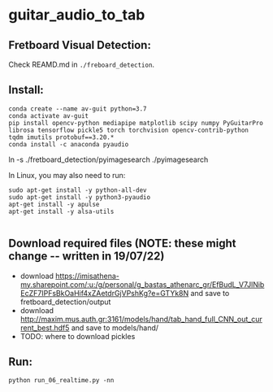 # guitar_audio_to_tab


## Fretboard Visual Detection:
Check REAMD.md in ```./freboard_detection```.


## Install:
```
conda create --name av-guit python=3.7
conda activate av-guit
pip install opencv-python mediapipe matplotlib scipy numpy PyGuitarPro librosa tensorflow pickle5 torch torchvision opencv-contrib-python tqdm imutils protobuf==3.20.*
conda install -c anaconda pyaudio
```

ln -s ./fretboard_detection/pyimagesearch ./pyimagesearch

In Linux, you may also need to run: 
```
sudo apt-get install -y python-all-dev
sudo apt-get install -y python3-pyaudio 
apt-get install -y apulse
apt-get install -y alsa-utils


```

## Download required files (NOTE: these might change -- written in 19/07/22)
- download https://imisathena-my.sharepoint.com/:u:/g/personal/g_bastas_athenarc_gr/EfBudL_V7JlNibEcZF7IPFsBkOaHif4xZAetdrGjVPshKg?e=GTYk8N and save to fretboard_detection/output
- download http://maxim.mus.auth.gr:3161/models/hand/tab_hand_full_CNN_out_current_best.hdf5 and save to models/hand/
- TODO: where to download pickles

## Run:
```
python run_06_realtime.py -nn
```